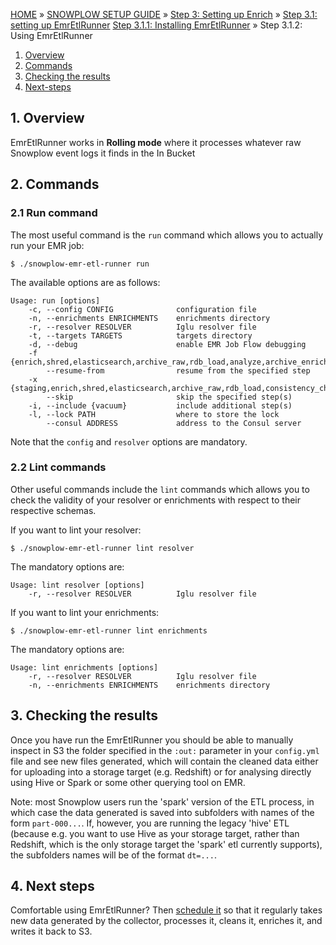 <a name="top" />

[HOME](Home) » [SNOWPLOW SETUP GUIDE](Setting-up-Snowplow) » [Step 3: Setting up Enrich](Setting-up-enrich) » [Step 3.1: setting up EmrEtlRunner](Setting-up-EmrEtlRunner) [Step 3.1.1: Installing EmrEtlRunner](1-Installing-EmrEtlRunner) » Step 3.1.2: Using EmrEtlRunner

1. [Overview](#usage-overview)
2. [Commands](#commands)
3. [Checking the results](#checking)
4. [Next-steps](#next-steps)

<a name="usage-overview"/>

## 1. Overview

EmrEtlRunner works in **Rolling mode** where it processes whatever raw Snowplow event logs it finds
in the In Bucket

<a name="commands"/>

## 2. Commands

### 2.1 Run command

The most useful command is the `run` command which allows you to actually run your EMR job:

    $ ./snowplow-emr-etl-runner run

The available options are as follows:

    Usage: run [options]
        -c, --config CONFIG              configuration file
        -n, --enrichments ENRICHMENTS    enrichments directory
        -r, --resolver RESOLVER          Iglu resolver file
        -t, --targets TARGETS            targets directory
        -d, --debug                      enable EMR Job Flow debugging
        -f {enrich,shred,elasticsearch,archive_raw,rdb_load,analyze,archive_enriched,archive_shredded,staging_stream_enrich},
            --resume-from                resume from the specified step
        -x {staging,enrich,shred,elasticsearch,archive_raw,rdb_load,consistency_check,analyze,load_manifest_check,archive_enriched,archive_shredded,staging_stream_enrich},
            --skip                       skip the specified step(s)
        -i, --include {vacuum}           include additional step(s)
        -l, --lock PATH                  where to store the lock
            --consul ADDRESS             address to the Consul server

Note that the `config` and `resolver` options are mandatory.

### 2.2 Lint commands

Other useful commands include the `lint` commands which allows you to check the validity of your
resolver or enrichments with respect to their respective schemas.

If you want to lint your resolver:

    $ ./snowplow-emr-etl-runner lint resolver

The mandatory options are:

    Usage: lint resolver [options]
        -r, --resolver RESOLVER          Iglu resolver file

If you want to lint your enrichments:

    $ ./snowplow-emr-etl-runner lint enrichments

The mandatory options are:

    Usage: lint enrichments [options]
        -r, --resolver RESOLVER          Iglu resolver file
        -n, --enrichments ENRICHMENTS    enrichments directory


<a name="running"/>

<a name="checking"/>

## 3. Checking the results

Once you have run the EmrEtlRunner you should be able to manually inspect in S3 the folder specified in the `:out:` parameter in your `config.yml` file and see new files generated, which will contain the cleaned data either for uploading into a storage target (e.g. Redshift) or for analysing directly using Hive or Spark or some other querying tool on EMR.

Note: most Snowplow users run the 'spark' version of the ETL process, in which case the data generated is saved into subfolders with names of the form `part-000...`. If, however,  you are running the legacy 'hive' ETL (because e.g. you want to use Hive as your storage target, rather than Redshift, which is the only storage target the 'spark' etl currently supports), the subfolders names will be of the format `dt=...`.

## 4. Next steps

Comfortable using EmrEtlRunner? Then [schedule it][schedule] so that it regularly takes new data generated by the collector, processes it, cleans it, enriches it, and writes it back to S3.

[schedule]: 3-Scheduling-EmrEtlRunner
